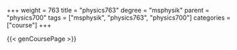 +++
weight = 763
title = "physics763"
degree = "msphysik"
parent = "physics700"
tags = ["msphysik", "physics763", "physics700"]
categories = ["course"]
+++

{{< genCoursePage >}}
